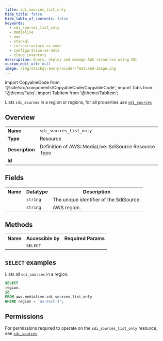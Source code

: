 ```yaml
---
title: sdi_sources_list_only
hide_title: false
hide_table_of_contents: false
keywords:
  - sdi_sources_list_only
  - medialive
  - aws
  - stackql
  - infrastructure-as-code
  - configuration-as-data
  - cloud inventory
description: Query, deploy and manage AWS resources using SQL
custom_edit_url: null
image: /img/stackql-aws-provider-featured-image.png
---
```


import CopyableCode from '@site/src/components/CopyableCode/CopyableCode';
import Tabs from '@theme/Tabs';
import TabItem from '@theme/TabItem';

Lists <code>sdi_sources</code> in a region or regions, for all properties use <a href="/services/serviceName/sdi_sources/"><code>sdi_sources</code></a>

## Overview
<table>
<tbody>
<tr><td><b>Name</b></td><td><code>sdi_sources_list_only</code></td></tr>
<tr><td><b>Type</b></td><td>Resource</td></tr>
<tr><td><b>Description</b></td><td>Definition of AWS::MediaLive::SdiSource Resource Type</td></tr>
<tr><td><b>Id</b></td><td><CopyableCode code="aws.medialive.sdi_sources_list_only" /></td></tr>
</tbody>
</table>

## Fields
<table>
<tbody>
<tr><th>Name</th><th>Datatype</th><th>Description</th></tr><tr><td><CopyableCode code="id" /></td><td><code>string</code></td><td>The unique identifier of the SdiSource.</td></tr>
<tr><td><CopyableCode code="region" /></td><td><code>string</code></td><td>AWS region.</td></tr>
</tbody>
</table>

## Methods

<table>
<tbody>
  <tr>
    <th>Name</th>
    <th>Accessible by</th>
    <th>Required Params</th>
  </tr>
  <tr>
    <td><CopyableCode code="list_resources" /></td>
    <td><code>SELECT</code></td>
    <td><CopyableCode code="region" /></td>
  </tr>
</tbody>
</table>

## `SELECT` examples
Lists all <code>sdi_sources</code> in a region.
```sql
SELECT
region,
id
FROM aws.medialive.sdi_sources_list_only
WHERE region = 'us-east-1';
```


## Permissions

For permissions required to operate on the <code>sdi_sources_list_only</code> resource, see <a href="/services/medialive/sdi_sources/#permissions"><code>sdi_sources</code></a>

